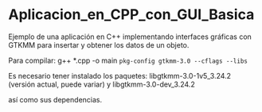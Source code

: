 # Aplicacion_en_CPP_con_GUI_Basica
Ejemplo de una aplicación en C++ implementando interfaces gráficas con GTKMM para insertar y obtener los datos de un objeto.

Para compilar:
g++ *.cpp -o main `pkg-config gtkmm-3.0 --cflags --libs`

Es necesario tener instalado los paquetes: 
libgtkmm-3.0-1v5_3.24.2   (versión actual, puede variar)
 y 
libgtkmm-3.0-dev_3.24.2

así como sus dependencias.
